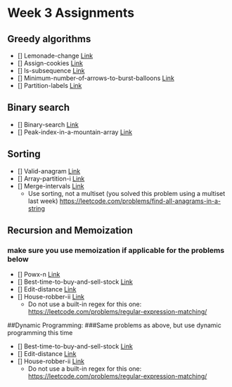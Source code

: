 # Week 3 Assignments

## Greedy algorithms

-   [] Lemonade-change [Link](https://leetcode.com/problems/lemonade-change)
-   [] Assign-cookies [Link](https://leetcode.com/problems/assign-cookies)
-   [] Is-subsequence [Link](https://leetcode.com/problems/is-subsequence)
-   [] Minimum-number-of-arrows-to-burst-balloons [Link](https://leetcode.com/problems/minimum-number-of-arrows-to-burst-balloons)
-   [] Partition-labels [Link](https://leetcode.com/problems/partition-labels)

## Binary search

-   [] Binary-search [Link](https://leetcode.com/problems/binary-search)
-   [] Peak-index-in-a-mountain-array [Link](https://leetcode.com/problems/peak-index-in-a-mountain-array)

## Sorting

-   [] Valid-anagram [Link](https://leetcode.com/problems/valid-anagram)
-   [] Array-partition-i [Link](https://leetcode.com/problems/array-partition-i)
-   [] Merge-intervals [Link](https://leetcode.com/problems/merge-intervals)
    -   Use sorting, not a multiset (you solved this problem using a multiset last week) https://leetcode.com/problems/find-all-anagrams-in-a-string

## Recursion and Memoization

### make sure you use memoization if applicable for the problems below

-   [] Powx-n [Link](https://leetcode.com/problems/powx-n)
-   [] Best-time-to-buy-and-sell-stock [Link](https://leetcode.com/problems/best-time-to-buy-and-sell-stock)
-   [] Edit-distance [Link](https://leetcode.com/problems/edit-distance)
-   [] House-robber-ii [Link](https://leetcode.com/problems/house-robber-ii)
    -   Do not use a built-in regex for this one: https://leetcode.com/problems/regular-expression-matching/

##Dynamic Programming:
###Same problems as above, but use dynamic programming this time

-   [] Best-time-to-buy-and-sell-stock [Link](https://leetcode.com/problems/best-time-to-buy-and-sell-stock)
-   [] Edit-distance [Link](https://leetcode.com/problems/edit-distance)
-   [] House-robber-ii [Link](https://leetcode.com/problems/house-robber-ii)
    -   Do not use a built-in regex for this one: https://leetcode.com/problems/regular-expression-matching/
